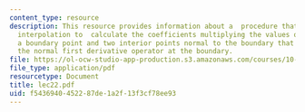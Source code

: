 ```yaml
---
content_type: resource
description: This resource provides information about a  procedure that uses Lagrange
  interpolation to  calculate the coefficients multiplying the values of a field at
  a boundary point and two interior points normal to the boundary that discretize
  the normal first derivative operator at the boundary.
file: https://ol-ocw-studio-app-production.s3.amazonaws.com/courses/10-34-numerical-methods-applied-to-chemical-engineering-fall-2005/f5436940452287de1a2f13f3cf78ee93_lec22.pdf
file_type: application/pdf
resourcetype: Document
title: lec22.pdf
uid: f5436940-4522-87de-1a2f-13f3cf78ee93
---
```

